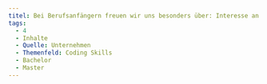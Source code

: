 ```yaml
---
titel: Bei Berufsanfängern freuen wir uns besonders über: Interesse an und Erfahrung im Umgang mit neuen Technologien/Tools/Methoden
tags:
  - 4
  - Inhalte
  - Quelle: Unternehmen
  - Themenfeld: Coding Skills
  - Bachelor
  - Master
---
```

